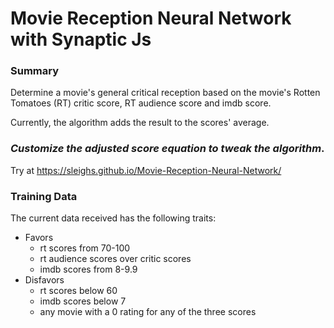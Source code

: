 # Movie Reception Neural Network with Synaptic Js

### Summary
Determine a movie's general critical reception based on the movie's Rotten Tomatoes (RT) critic score, RT audience score and imdb score.

Currently, the algorithm adds the result to the scores' average. 
### *Customize the adjusted score equation to tweak the algorithm*.

Try at https://sleighs.github.io/Movie-Reception-Neural-Network/

### Training Data

The current data received has the following traits: 
- Favors 
  - rt scores from 70-100
  - rt audience scores over critic scores
  - imdb scores from 8-9.9
- Disfavors
  - rt scores below 60
  - imdb scores below 7
  - any movie with a 0 rating for any of the three scores
